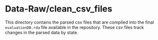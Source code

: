 # Data-Raw/clean_csv_files

This directory contains the parsed csv files that are compiled into the final `evaluationDB.rda` file available in the repository. These csv files track changes in the parsed data by state.   
